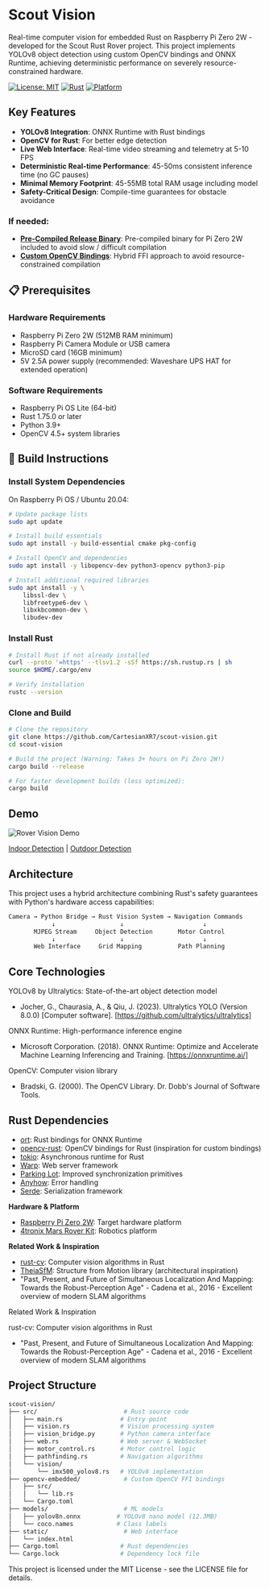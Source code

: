 # Scout Vision

Real-time computer vision for embedded Rust on Raspberry Pi Zero 2W - developed for the Scout Rust Rover project. This project implements YOLOv8 object detection using custom OpenCV bindings and ONNX Runtime, achieving deterministic performance on severely resource-constrained hardware.

[![License: MIT](https://img.shields.io/badge/License-MIT-yellow.svg)](https://opensource.org/licenses/MIT)
[![Rust](https://img.shields.io/badge/rust-%23000000.svg?style=for-the-badge&logo=rust&logoColor=white)](https://www.rust-lang.org/)
[![Platform](https://img.shields.io/badge/platform-Raspberry%20Pi%20Zero%202W-red)](https://www.raspberrypi.com/products/raspberry-pi-zero-2-w/)

## Key Features

- **YOLOv8 Integration**: ONNX Runtime with Rust bindings
- **OpenCV for Rust**: For better edge detection
- **Live Web Interface**: Real-time video streaming and telemetry at 5-10 FPS
- **Deterministic Real-time Performance**: 45-50ms consistent inference time (no GC pauses)
- **Minimal Memory Footprint**: 45-55MB total RAM usage including model
- **Safety-Critical Design**: Compile-time guarantees for obstacle avoidance

### If needed: 
- **[Pre-Compiled Release Binary](https://github.com/CartesianXR7/scout-vision/blob/master/target/release/rover)**: Pre-compiled binary for Pi Zero 2W included to avoid slow / difficult compilation
- **[Custom OpenCV Bindings](https://github.com/CartesianXR7/scout-vision/tree/master/opencv-embedded)**: Hybrid FFI approach to avoid resource-constrained compilation

## 📋 Prerequisites

### Hardware Requirements
- Raspberry Pi Zero 2W (512MB RAM minimum)
- Raspberry Pi Camera Module or USB camera
- MicroSD card (16GB minimum)
- 5V 2.5A power supply (recommended: Waveshare UPS HAT for extended operation)

### Software Requirements
- Raspberry Pi OS Lite (64-bit)
- Rust 1.75.0 or later
- Python 3.9+
- OpenCV 4.5+ system libraries

## 🔧 Build Instructions

### Install System Dependencies

On Raspberry Pi OS / Ubuntu 20.04:

```bash
# Update package lists
sudo apt update

# Install build essentials
sudo apt install -y build-essential cmake pkg-config

# Install OpenCV and dependencies
sudo apt install -y libopencv-dev python3-opencv python3-pip

# Install additional required libraries
sudo apt install -y \
    libssl-dev \
    libfreetype6-dev \
    libxkbcommon-dev \
    libudev-dev
```
### Install Rust

```bash
# Install Rust if not already installed
curl --proto '=https' --tlsv1.2 -sSf https://sh.rustup.rs | sh
source $HOME/.cargo/env

# Verify installation
rustc --version
```
### Clone and Build

```bash
# Clone the repository
git clone https://github.com/CartesianXR7/scout-vision.git
cd scout-vision

# Build the project (Warning: Takes 3+ hours on Pi Zero 2W!)
cargo build --release

# For faster development builds (less optimized):
cargo build
```

## Demo

![Rover Vision Demo](docs/images/demo.gif)

[Indoor Detection](docs/images/indoor-detection.png) | [Outdoor Detection](docs/images/outdoor-detection.png)

## Architecture

This project uses a hybrid architecture combining Rust's safety guarantees with Python's hardware access capabilities:
```bash
Camera → Python Bridge → Rust Vision System → Navigation Commands
            ↓                  ↓                      ↓
       MJPEG Stream     Object Detection       Motor Control
            ↓                  ↓                      ↓
       Web Interface     Grid Mapping          Path Planning
```

## Core Technologies

YOLOv8 by Ultralytics: State-of-the-art object detection model

- Jocher, G., Chaurasia, A., & Qiu, J. (2023). Ultralytics YOLO (Version 8.0.0) [Computer software]. [https://github.com/ultralytics/ultralytics]


ONNX Runtime: High-performance inference engine

- Microsoft Corporation. (2018). ONNX Runtime: Optimize and Accelerate Machine Learning Inferencing and Training. [https://onnxruntime.ai/]


OpenCV: Computer vision library

- Bradski, G. (2000). The OpenCV Library. Dr. Dobb's Journal of Software Tools.



## Rust Dependencies

- [ort](https://github.com/pykeio/ort): Rust bindings for ONNX Runtime
- [opencv-rust](https://github.com/twistedfall/opencv-rust): OpenCV bindings for Rust (inspiration for custom bindings)
- [tokio](https://tokio.rs/): Asynchronous runtime for Rust
- [Warp](https://github.com/seanmonstar/warp): Web server framework
- [Parking Lot](https://github.com/Amanieu/parking_lot): Improved synchronization primitives
- [Anyhow](https://github.com/dtolnay/anyhow): Error handling
- [Serde](https://serde.rs/): Serialization framework

**Hardware & Platform**

- [Raspberry Pi Zero 2W](https://www.raspberrypi.com/products/raspberry-pi-zero-2-w/): Target hardware platform
- [4tronix Mars Rover Kit](https://shop.4tronix.co.uk/products/marsrover): Robotics platform

**Related Work & Inspiration**

- [rust-cv](https://github.com/rust-cv/cv): Computer vision algorithms in Rust
- [TheiaSfM](http://theia-sfm.org/): Structure from Motion library (architectural inspiration)
- "Past, Present, and Future of Simultaneous Localization And Mapping: Towards the Robust-Perception Age" - Cadena et al., 2016 - Excellent overview of modern SLAM algorithms

Related Work & Inspiration

rust-cv: Computer vision algorithms in Rust
- "Past, Present, and Future of Simultaneous Localization And Mapping: Towards the Robust-Perception Age" - Cadena et al., 2016 - Excellent overview of modern SLAM algorithms

## Project Structure
```bash
scout-vision/
├── src/                        # Rust source code
│   ├── main.rs                # Entry point
│   ├── vision.rs              # Vision processing system
│   ├── vision_bridge.py       # Python camera interface
│   ├── web.rs                 # Web server & WebSocket
│   ├── motor_control.rs       # Motor control logic
│   ├── pathfinding.rs         # Navigation algorithms
│   └── vision/
│       └── imx500_yolov8.rs   # YOLOv8 implementation
├── opencv-embedded/            # Custom OpenCV FFI bindings
│   ├── src/
│   │   └── lib.rs
│   └── Cargo.toml
├── models/                     # ML models
│   ├── yolov8n.onnx          # YOLOv8 nano model (12.3MB)
│   └── coco.names            # Class labels
├── static/                     # Web interface
│   └── index.html
├── Cargo.toml                 # Rust dependencies
└── Cargo.lock                 # Dependency lock file
```

This project is licensed under the MIT License - see the LICENSE file for details.
